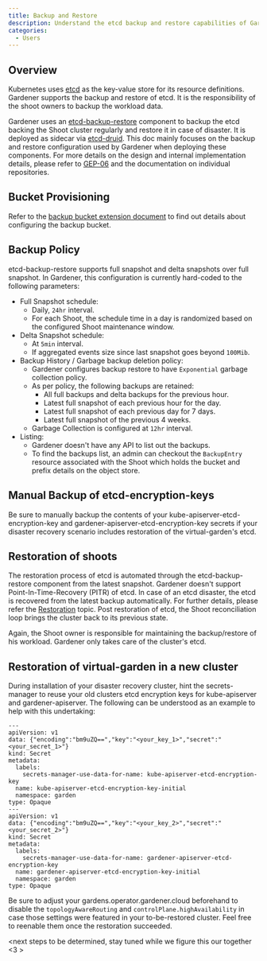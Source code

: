 ```yaml
---
title: Backup and Restore
description: Understand the etcd backup and restore capabilities of Gardener
categories:
  - Users
---
```


## Overview

Kubernetes uses [etcd](https://etcd.io/) as the key-value store for its resource definitions. Gardener supports the backup and restore of etcd. It is the responsibility of the shoot owners to backup the workload data.

Gardener uses an [etcd-backup-restore](https://github.com/gardener/etcd-backup-restore) component to backup the etcd backing the Shoot cluster regularly and restore it in case of disaster. It is deployed as sidecar via [etcd-druid](https://github.com/gardener/etcd-druid). This doc mainly focuses on the backup and restore configuration used by Gardener when deploying these components. For more details on the design and internal implementation details, please refer to [GEP-06](../proposals/06-etcd-druid.md) and the documentation on individual repositories.

## Bucket Provisioning
Refer to the [backup bucket extension document](../extensions/resources/backupbucket.md) to find out details about configuring the backup bucket.

## Backup Policy
etcd-backup-restore supports full snapshot and delta snapshots over full snapshot. In Gardener, this configuration is currently hard-coded to the following parameters:

- Full Snapshot schedule:
    - Daily, `24hr` interval.
    - For each Shoot, the schedule time in a day is randomized based on the configured Shoot maintenance window.
- Delta Snapshot schedule:
    - At `5min` interval.
    - If aggregated events size since last snapshot goes beyond `100Mib`.
- Backup History / Garbage backup deletion policy:
    - Gardener configures backup restore to have `Exponential` garbage collection policy.
    - As per policy, the following backups are retained:
      - All full backups and delta backups for the previous hour.
      - Latest full snapshot of each previous hour for the day.
      - Latest full snapshot of each previous day for 7 days.
      - Latest full snapshot of the previous 4 weeks.
    - Garbage Collection is configured at `12hr` interval.
- Listing:
    - Gardener doesn't have any API to list out the backups.
    - To find the backups list, an admin can checkout the `BackupEntry` resource associated with the Shoot which holds the bucket and prefix details on the object store.
 
## Manual Backup of etcd-encryption-keys
Be sure to manually backup the contents of your kube-apiserver-etcd-encryption-key and gardener-apiserver-etcd-encryption-key secrets if your disaster recovery scenario includes restoration of the virtual-garden's etcd.

## Restoration of shoots
The restoration process of etcd is automated through the etcd-backup-restore component from the latest snapshot. Gardener doesn't support Point-In-Time-Recovery (PITR) of etcd. In case of an etcd disaster, the etcd is recovered from the latest backup automatically. For further details, please refer the [Restoration](https://github.com/gardener/etcd-backup-restore/blob/master/docs/proposals/restoration.md) topic. Post restoration of etcd, the Shoot reconciliation loop brings the cluster back to its previous state.

Again, the Shoot owner is responsible for maintaining the backup/restore of his workload. Gardener only takes care of the cluster's etcd.

## Restoration of virtual-garden in a new cluster
During installation of your disaster recovery cluster, hint the secrets-manager to reuse your old clusters etcd encryption keys for kube-apiserver and gardener-apiserver. The following can be understood as an example to help with this undertaking: 
```
---
apiVersion: v1
data: {"encoding":"bm9uZQ==","key":"<your_key_1>","secret":"<your_secret_1>"}
kind: Secret
metadata:
  labels:
    secrets-manager-use-data-for-name: kube-apiserver-etcd-encryption-key
  name: kube-apiserver-etcd-encryption-key-initial
  namespace: garden
type: Opaque
---
apiVersion: v1
data: {"encoding":"bm9uZQ==","key":"<your_key_2>","secret":"<your_secret_2>"}
kind: Secret
metadata:
  labels:
    secrets-manager-use-data-for-name: gardener-apiserver-etcd-encryption-key
  name: gardener-apiserver-etcd-encryption-key-initial
  namespace: garden
type: Opaque
```
Be sure to adjust your gardens.operator.gardener.cloud beforehand to disable the `topologyAwareRouting` and `controlPlane.highAvailability` in case those settings were featured in your to-be-restored cluster. Feel free to reenable them once the restoration succeeded.

<next steps to be determined, stay tuned while we figure this our together <3 >
